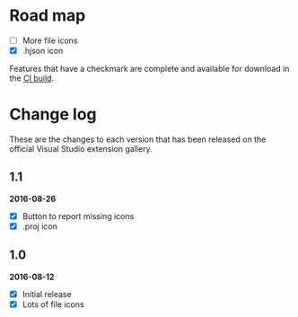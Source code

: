 # Road map

- [ ] More file icons
- [x] .hjson icon

Features that have a checkmark are complete and available for
download in the
[CI build](http://vsixgallery.com/extension/3a7b4930-a5fb-46ec-a9b8-9610c8f953b8/).

# Change log

These are the changes to each version that has been released
on the official Visual Studio extension gallery.

## 1.1

**2016-08-26**

- [x] Button to report missing icons
- [x] .proj icon

## 1.0

**2016-08-12**

- [x] Initial release
- [x] Lots of file icons